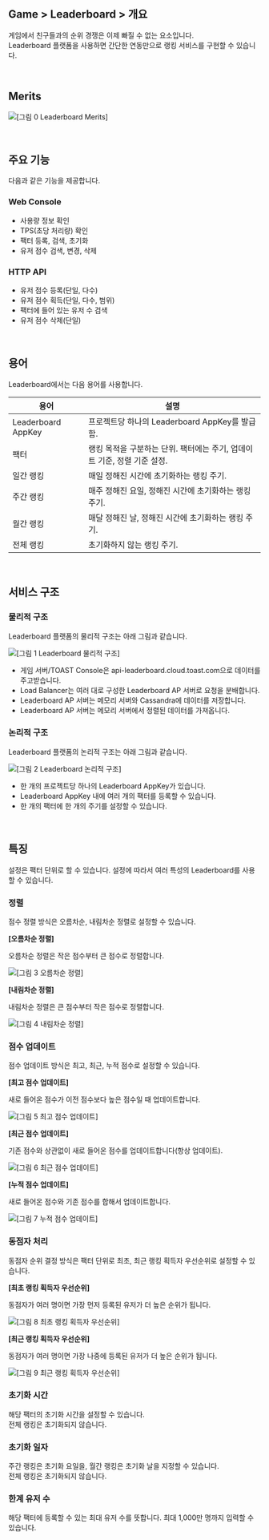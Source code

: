 ## Game > Leaderboard > 개요

게임에서 친구들과의 순위 경쟁은 이제 빠질 수 없는 요소입니다.<br>
Leaderboard 플랫폼을 사용하면 간단한 연동만으로 랭킹 서비스를 구현할 수 있습니다.

<br>

## Merits

![[그림 0 Leaderboard Merits]](http://static.toastoven.net/prod_leaderboardv2/merits.png)

<br>

## 주요 기능

다음과 같은 기능을 제공합니다.

### Web Console

- 사용량 정보 확인
- TPS(초당 처리량) 확인
- 팩터 등록, 검색, 초기화
- 유저 점수 검색, 변경, 삭제

### HTTP API

- 유저 점수 등록(단일, 다수)
- 유저 점수 획득(단일, 다수, 범위)
- 팩터에 들어 있는 유저 수 검색
- 유저 점수 삭제(단일)

<br>

## 용어

Leaderboard에서는 다음 용어를 사용합니다.

| 용어 | 설명 |
| --- | --- |
| Leaderboard AppKey |	프로젝트당 하나의 Leaderboard AppKey를 발급함. |
| 팩터 |	랭킹 목적을 구분하는 단위. 팩터에는 주기, 업데이트 기준, 정렬 기준 설정. |
| 일간 랭킹 | 매일 정해진 시간에 초기화하는 랭킹 주기. |
| 주간 랭킹 | 매주 정해진 요일, 정해진 시간에 초기화하는 랭킹 주기. |
| 월간 랭킹 | 매달 정해진 날, 정해진 시간에 초기화하는 랭킹 주기. |
| 전체 랭킹 | 초기화하지 않는 랭킹 주기. |

<br>

## 서비스 구조

### 물리적 구조

Leaderboard 플랫폼의 물리적 구조는 아래 그림과 같습니다.

![[그림 1 Leaderboard 물리적 구조]](http://static.toastoven.net/prod_leaderboardv2/overview_1.png)

- 게임 서버/TOAST Console은 api-leaderboard.cloud.toast.com으로 데이터를 주고받습니다.
- Load Balancer는 여러 대로 구성한 Leaderboard AP 서버로 요청을 분배합니다.
- Leaderboard AP 서버는 메모리 서버와 Cassandra에 데이터를 저장합니다.
- Leaderboard AP 서버는 메모리 서버에서 정렬된 데이터를 가져옵니다.

### 논리적 구조

Leaderboard 플랫폼의 논리적 구조는 아래 그림과 같습니다.

![[그림 2 Leaderboard 논리적 구조]](http://static.toastoven.net/prod_leaderboardv2/overview_2.png)

- 한 개의 프로젝트당 하나의 Leaderboard AppKey가 있습니다.
- Leaderboard AppKey 내에 여러 개의 팩터를 등록할 수 있습니다.
- 한 개의 팩터에 한 개의 주기를 설정할 수 있습니다.

<br>

## 특징

설정은 팩터 단위로 할 수 있습니다. 설정에 따라서 여러 특성의 Leaderboard를 사용할 수 있습니다.

###  정렬

점수 정렬 방식은 오름차순, 내림차순 정렬로 설정할 수 있습니다.

**[오름차순 정렬]**

오름차순 정렬은 작은 점수부터 큰 점수로 정렬합니다.

![[그림 3 오름차순 정렬]](http://static.toastoven.net/prod_leaderboardv2/overview_3.png)

**[내림차순 정렬]**

내림차순 정렬은 큰 점수부터 작은 점수로 정렬합니다.

![[그림 4 내림차순 정렬]](http://static.toastoven.net/prod_leaderboardv2/overview_4.png)

### 점수 업데이트

점수 업데이트 방식은 최고, 최근, 누적 점수로 설정할 수 있습니다.

**[최고 점수 업데이트]**

새로 들어온 점수가 이전 점수보다 높은 점수일 때 업데이트합니다.

![[그림 5 최고 점수 업데이트]](http://static.toastoven.net/prod_leaderboardv2/overview_5.png)

**[최근 점수 업데이트]**

기존 점수와 상관없이 새로 들어온 점수를 업데이트합니다(항상 업데이트).

![[그림 6 최근 점수 업데이트]](http://static.toastoven.net/prod_leaderboardv2/overview_6.png)

**[누적 점수 업데이트]**

새로 들어온 점수와 기존 점수를 합해서 업데이트합니다.

![[그림 7 누적 점수 업데이트]](http://static.toastoven.net/prod_leaderboardv2/overview_7.png)

### 동점자 처리

동점자 순위 결정 방식은 팩터 단위로 최초, 최근 랭킹 획득자 우선순위로 설정할 수 있습니다.

**[최초 랭킹 획득자 우선순위]**

동점자가 여러 명이면 가장 먼저 등록된 유저가 더 높은 순위가 됩니다.

![[그림 8 최초 랭킹 획득자 우선순위]](http://static.toastoven.net/prod_leaderboardv2/overview_8.png)

**[최근 랭킹 획득자 우선순위]**

동점자가 여러 명이면 가장 나중에 등록된 유저가 더 높은 순위가 됩니다.

![[그림 9 최근 랭킹 획득자 우선순위]](http://static.toastoven.net/prod_leaderboardv2/overview_9.png)

### 초기화 시간

해당 팩터의 초기화 시간을 설정할 수 있습니다.<br>
전체 랭킹은 초기화되지 않습니다.

### 초기화 일자

주간 랭킹은 초기화 요일을, 월간 랭킹은 초기화 날을 지정할 수 있습니다.<br>
전체 랭킹은 초기화되지 않습니다.

### 한계 유저 수

해당 팩터에 등록할 수 있는 최대 유저 수를 뜻합니다. 최대 1,000만 명까지 입력할 수 있습니다.